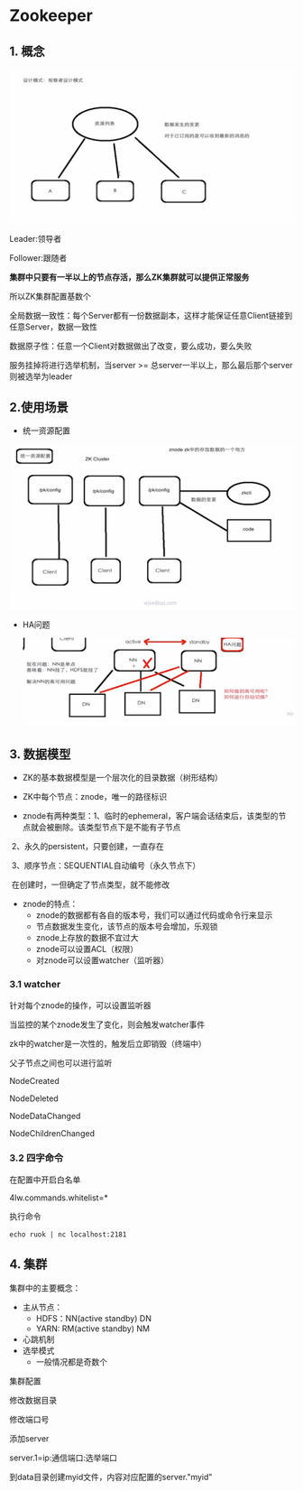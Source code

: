# Zookeeper

## 1. 概念

![zoo1](./imgs/zoo1.png)



Leader:领导者

Follower:跟随者

**集群中只要有一半以上的节点存活，那么ZK集群就可以提供正常服务**

所以ZK集群配置基数个

全局数据一致性：每个Server都有一份数据副本，这样才能保证任意Client链接到任意Server，数据一致性

数据原子性：任意一个Client对数据做出了改变，要么成功，要么失败

服务挂掉将进行选举机制，当server >= 总server一半以上，那么最后那个server则被选举为leader



## 2.使用场景

- 统一资源配置

![image-20230918141637081](./imgs/zoo2.png)

- HA问题

  ![image-20230918142108110](./imgs/zoo3.png)

## 3. 数据模型

- ZK的基本数据模型是一个层次化的目录数据（树形结构）

- ZK中每个节点：znode，唯一的路径标识

- znode有两种类型：1、临时的ephemeral，客户端会话结束后，该类型的节点就会被删除。该类型节点下是不能有子节点

​                                         2、永久的persistent，只要创建，一直存在

​                                         3、顺序节点：SEQUENTIAL自动编号（永久节点下）

​	    在创建时，一但确定了节点类型，就不能修改

- znode的特点：
  - znode的数据都有各自的版本号，我们可以通过代码或命令行来显示
  - 节点数据发生变化，该节点的版本号会增加，乐观锁
  - znode上存放的数据不宜过大
  - znode可以设置ACL（权限）
  - 对znode可以设置watcher（监听器）

### 3.1 watcher

针对每个znode的操作，可以设置监听器

当监控的某个znode发生了变化，则会触发watcher事件

zk中的watcher是一次性的，触发后立即销毁（终端中）

父子节点之间也可以进行监听



NodeCreated

NodeDeleted

NodeDataChanged



NodeChildrenChanged



### 3.2 四字命令

在配置中开启白名单

4lw.commands.whitelist=*

执行命令

```shell
echo ruok | nc localhost:2181
```



## 4. 集群

集群中的主要概念：

- 主从节点：
  - HDFS：NN(active standby)    DN
  - YARN:   RM(active standby)    NM   
- 心跳机制
- 选举模式
  - 一般情况都是奇数个



集群配置

修改数据目录

修改端口号

添加server

server.1=ip:通信端口:选举端口

到data目录创建myid文件，内容对应配置的server."myid"